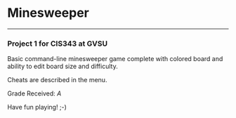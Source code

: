 # Minesweeper
---
### Project 1 for CIS343 at GVSU

Basic command-line minesweeper game complete with colored board and ability to edit board size and difficulty.

Cheats are described in the menu.

Grade Received: *A*

Have fun playing! ;-)


